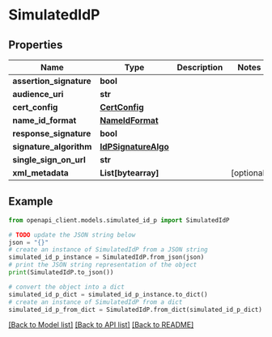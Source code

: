 # SimulatedIdP


## Properties

Name | Type | Description | Notes
------------ | ------------- | ------------- | -------------
**assertion_signature** | **bool** |  | 
**audience_uri** | **str** |  | 
**cert_config** | [**CertConfig**](CertConfig.md) |  | 
**name_id_format** | [**NameIdFormat**](NameIdFormat.md) |  | 
**response_signature** | **bool** |  | 
**signature_algorithm** | [**IdPSignatureAlgo**](IdPSignatureAlgo.md) |  | 
**single_sign_on_url** | **str** |  | 
**xml_metadata** | **List[bytearray]** |  | [optional] 

## Example

```python
from openapi_client.models.simulated_id_p import SimulatedIdP

# TODO update the JSON string below
json = "{}"
# create an instance of SimulatedIdP from a JSON string
simulated_id_p_instance = SimulatedIdP.from_json(json)
# print the JSON string representation of the object
print(SimulatedIdP.to_json())

# convert the object into a dict
simulated_id_p_dict = simulated_id_p_instance.to_dict()
# create an instance of SimulatedIdP from a dict
simulated_id_p_from_dict = SimulatedIdP.from_dict(simulated_id_p_dict)
```
[[Back to Model list]](../README.md#documentation-for-models) [[Back to API list]](../README.md#documentation-for-api-endpoints) [[Back to README]](../README.md)



